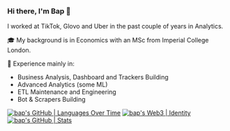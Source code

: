 ### Hi there, I'm Bap 👋

I worked at TikTok, Glovo and Uber in the past couple of years in Analytics. 

🎓 My background is in Economics with an MSc from Imperial College London. 

💽 Experience mainly in: 
- Business Analysis, Dashboard and Trackers Building
- Advanced Analytics (some ML)
- ETL Maintenance and Engineering
- Bot & Scrapers Building

[![bap's GitHub | Languages Over Time](https://stats.quine.sh/bap/languages-over-time?theme=dark)](https://quine.sh)
[![bap's Web3 | Identity](https://stats.quine.sh/bap/web3?theme=dark)](https://quine.sh)
[![bap's GitHub | Stats](https://stats.quine.sh/bap/github?theme=light)](https://quine.sh)

